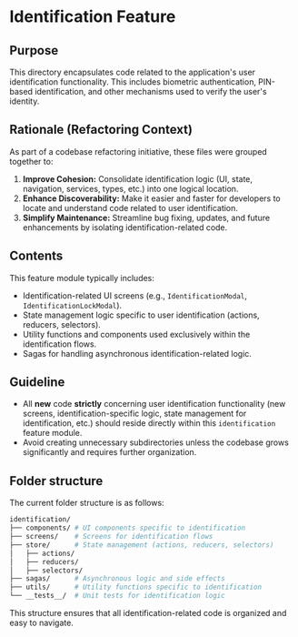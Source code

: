 # Identification Feature

## Purpose

This directory encapsulates code related to the application's user identification functionality. This includes biometric authentication, PIN-based identification, and other mechanisms used to verify the user's identity.

## Rationale (Refactoring Context)

As part of a codebase refactoring initiative, these files were grouped together to:

1. **Improve Cohesion:** Consolidate identification logic (UI, state, navigation, services, types, etc.) into one logical location.
2. **Enhance Discoverability:** Make it easier and faster for developers to locate and understand code related to user identification.
3. **Simplify Maintenance:** Streamline bug fixing, updates, and future enhancements by isolating identification-related code.

## Contents

This feature module typically includes:

* Identification-related UI screens (e.g., `IdentificationModal`, `IdentificationLockModal`).
* State management logic specific to user identification (actions, reducers, selectors).
* Utility functions and components used exclusively within the identification flows.
* Sagas for handling asynchronous identification-related logic.

## Guideline

* All **new** code **strictly** concerning user identification functionality (new screens, identification-specific logic, state management for identification, etc.) should reside directly within this `identification` feature module.
* Avoid creating unnecessary subdirectories unless the codebase grows significantly and requires further organization.

## Folder structure

The current folder structure is as follows:

``` bash
identification/
├── components/ # UI components specific to identification
├── screens/    # Screens for identification flows
├── store/      # State management (actions, reducers, selectors)
│   ├── actions/
│   ├── reducers/
│   ├── selectors/
├── sagas/      # Asynchronous logic and side effects
├── utils/      # Utility functions specific to identification
└── __tests__/  # Unit tests for identification logic
```

This structure ensures that all identification-related code is organized and easy to navigate.